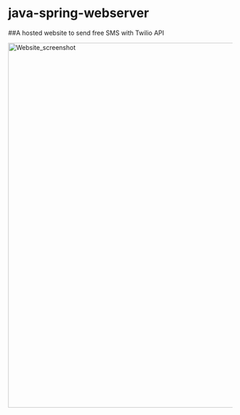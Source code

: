 # java-spring-webserver

##A hosted website to send free SMS with Twilio API 

<img width="820" alt="Website_screenshot" src="https://user-images.githubusercontent.com/10432619/76802607-54b58300-67d8-11ea-9f56-844ee0e325b5.png">
